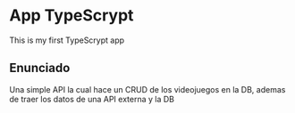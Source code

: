 # App TypeScrypt
This is my first TypeScrypt app 
## Enunciado

Una simple API la cual hace un CRUD de los videojuegos en la DB, ademas de traer los datos de una API externa y la DB
